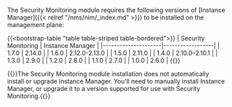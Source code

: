 The Security Monitoring module requires the following versions of [Instance Manager]({{< relref "/nms/nim/_index.md" >}}) to be installed on the management plane:

{{<bootstrap-table "table table-striped table-bordered">}}
| Security Monitoring | Instance Manager |
|---------------------|------------------|
| 1.7.0               | 2.14.0           |
| 1.6.0               | 2.12.0-2.13.0    |
| 1.5.0               | 2.11.0           |
| 1.4.0               | 2.10.0–2.10.1    |
| 1.3.0               | 2.9.0            |
| 1.2.0               | 2.8.0            |
| 1.1.0               | 2.7.0            |
| 1.0.0               | 2.6.0            |
{{</bootstrap-table>}}

{{<important>}}The Security Monitoring module installation does not automatically install or upgrade Instance Manager. You'll need to manually install Instance Manager, or upgrade it to a version supported for use with Security Monitoring.{{</important>}}

<!-- Do not remove. Keep this code at the bottom of the include -->
<!-- DOCS-1074 -->